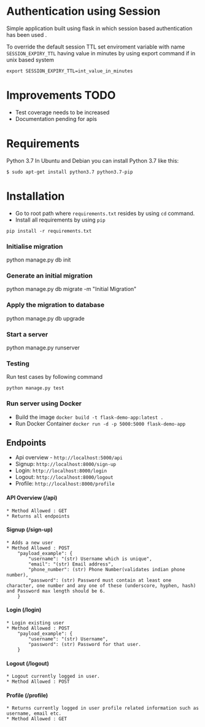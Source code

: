 # Authentication using Session
Simple application built using flask in which session based authentication has been used
.

To override the default session TTL set enviroment variable with name `SESSION_EXPIRY_TTL` having value in minutes by 
using export command if in unix based system


`export SESSION_EXPIRY_TTL=int_value_in_minutes`

# Improvements TODO
* Test coverage needs to be increased
* Documentation pending for apis


# Requirements
Python 3.7
In Ubuntu and Debian you can install Python 3.7 like this:
```
$ sudo apt-get install python3.7 python3.7-pip
```

# Installation
* Go to root path where `requirements.txt` resides by using `cd` command.
* Install all requirements by using `pip`  
```
pip install -r requirements.txt
```
 

### Initialise migration
python manage.py db init

### Generate an initial migration
python manage.py db migrate -m "Initial Migration"

### Apply the migration to database
python manage.py db upgrade

### Start a server
python manage.py runserver

### Testing 
Run test cases by following command

``python manage.py test``

### Run server using Docker

*  Build the image
``
docker build -t flask-demo-app:latest .
``
* Run Docker Container
`docker run -d -p 5000:5000 flask-demo-app`


## Endpoints 
* Api overview - `http://localhost:5000/api`
* Signup:  `http://localhost:8000/sign-up`
* Login: `http://localhost:8000/login`
* Logout: `http://localhost:8000/logout`
* Profile: `http://localhost:8000/profile` 

#### API Overview (/api)
    * Method Allowed : GET
    * Returns all endpoints
    
#### Signup (/sign-up)
    * Adds a new user
    * Method Allowed : POST
        "payload_example": {
            "username": "(str) Username which is unique",
            "email": "(str) Email address",
            "phone_number": (str) Phone Number(validates indian phone number),
            "password": (str) Password must contain at least one character, one number and any one of these (underscore, hyphen, hash) and Password max length should be 6.
        }

#### Login (/login)
    * Login existing user
    * Method Allowed : POST
        "payload_example": {
            "username": "(str) Username",
            "password": (str) Password for that user.
        }

#### Logout (/logout)
    * Logout currently logged in user.
    * Method Allowed : POST

#### Profile (/profile)
    * Returns currently logged in user profile related information such as username, email etc.
    * Method Allowed : GET
    
    
    


